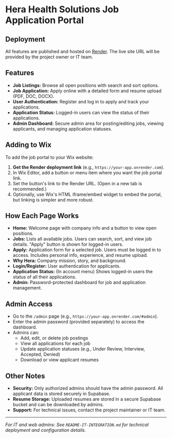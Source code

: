 
# Hera Health Solutions Job Application Portal

## Deployment
All features are published and hosted on [Render](https://render.com/). The live site URL will be provided by the project owner or IT team.

## Features
- **Job Listings:** Browse all open positions with search and sort options.
- **Job Application:** Apply online with a detailed form and resume upload (PDF, DOC, DOCX).
- **User Authentication:** Register and log in to apply and track your applications.
- **Application Status:** Logged-in users can view the status of their applications.
- **Admin Dashboard:** Secure admin area for posting/editing jobs, viewing applicants, and managing application statuses.

## Adding to Wix
To add the job portal to your Wix website:
1. **Get the Render deployment link** (e.g., `https://your-app.onrender.com`).
2. In Wix Editor, add a button or menu item where you want the job portal link.
3. Set the button's link to the Render URL. (Open in a new tab is recommended.)
4. Optionally, use Wix's HTML iframe/embed widget to embed the portal, but linking is simpler and more robust.

## How Each Page Works
- **Home:** Welcome page with company info and a button to view open positions.
- **Jobs:** Lists all available jobs. Users can search, sort, and view job details. "Apply" button is shown for logged-in users.
- **Apply:** Application form for a selected job. Users must be logged in to access. Includes personal info, experience, and resume upload.
- **Why Hera:** Company mission, story, and background.
- **Login/Register:** User authentication for applicants.
- **Application Status:** (In account menu) Shows logged-in users the status of all their applications.
- **Admin:** Password-protected dashboard for job and application management.

## Admin Access
- Go to the `/admin` page (e.g., `https://your-app.onrender.com/#admin`).
- Enter the admin password (provided separately) to access the dashboard.
- Admins can:
  - Add, edit, or delete job postings
  - View all applications for each job
  - Update application statuses (e.g., Under Review, Interview, Accepted, Denied)
  - Download or view applicant resumes

## Other Notes
- **Security:** Only authorized admins should have the admin password. All applicant data is stored securely in Supabase.
- **Resume Storage:** Uploaded resumes are stored in a secure Supabase bucket and can be downloaded by admins.
- **Support:** For technical issues, contact the project maintainer or IT team.

---

*For IT and web admins: See `README-IT-INTEGRATION.md` for technical deployment and configuration details.*
